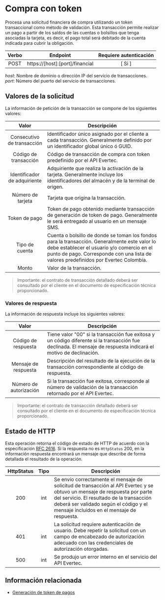 # Compra con token

Procesa una solicitud financiera de compra utilizando un token transaccional como método de validación. Esta transacción permite realizar un pago a partir de los saldos de las cuentas o bolsillos que tenga asociadas la tarjeta, es decir, el pago total será debitado de la cuenta indicada para cubrir la obligación.

| Verbo | Endpoint                                      | Requiere autenticación |
| :---: | --------------------------------------------- | :--------------------: |
| POST  | https://[host]:[port]/financial |          [ Si ]           |

*host*: Nombre de dominio o dirección IP del servicio de transacciones.  
*port*: Número del puerto del servicio de transacciones.

## Valores de la solicitud

La información de petición de la transacción se compone de los siguientes valores:

| Valor | Descripción                                      |
| :---: | --------------------------------------------- |
Consecutivo de transacción | Identificador único asignado por el cliente a cada transacción. Generalmente definido por un identificador global único ó GUID.
Código de transacción | Código de transacción de compra con token predefinido por el API Evertec.
Identificador de adquiriente | Adquiriente que realiza la activación de la tarjeta. Generalmente incluye los identificadores del almacén y de la terminal de origen.
Número de tarjeta | Tarjeta que origina la transacción.
Token de pago | Token de pago obtenido mediante transacción de generación de token de pago. Generalmente le será entregado al usuario en un mensaje SMS.
Tipo de cuenta | Cuenta o bolsillo de donde se toman los fondos para la transacción. Generalmente este valor lo debe establecer el usuario y/o comercio en el punto de pago. Corresponde con una lista de valores predefinidos por Evertec Colombia.
Monto | Valor de la transacción.

>Importante: el contrato de transacción detallado deberá ser consultado por el cliente en el documento de especificación técnica proporcionado.

### Valores de respuesta

La información de respuesta incluye los siguientes valores:

| Valor | Descripción                                      |
| :---: | --------------------------------------------- |
Código de respuesta | Tiene valor "00" si la transacción fue exitosa y un código diferente si la transacción fue declinada. El mensaje de respuesta indicará el motivo de declinación.
Mensaje de respuesta | Descripción del resultado de la ejecución de la transacción correspondiente al código de respuesta.
Número de autorización | Si la transacción fue exitosa, corresponde al número de validación de la transacción retornado por el API Evertec.

>Importante: el contrato de transacción detallado deberá ser consultado por el cliente en el documento de especificación técnica proporcionado.

## Estado de HTTP

Esta operación retorna el código de estado de HTTP de acuerdo con la especificación [RFC 2616](https://www.w3.org/Protocols/rfc2616/rfc2616-sec10.html). Si la respuesta no es `HttpStatus` 200, en la información respuesta encontrará un mensaje que describe de forma detallada el resultado de la operación.

HttpStatus | Tipo | Descripción
:---: | :--------: | ------------
200 | int | Se envío correctamente el mensaje de solicitud de transacción al API Evertec y se obtuvo un mensaje de respuesta por parte del servicio. El resultado de la transacción deberá ser validado según el código y el mensaje incluidos en el mensaje de respuesta.
401 | int | La solicitud requiere autenticación de usuario. Debe repetir la solicitud con un campo de encabezado de autorización adecuado con las credenciales de autorización otorgadas.
500 | int | Se produjo un error interno en el servicio del API Evertec. 

## Información relacionada

- [Generación de token de pagos](generate-payment-token.md)